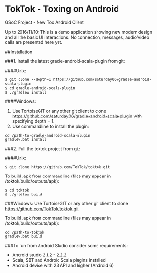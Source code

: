 # TokTok - Toxing on Android

GSoC Project - New Tox Android Client

Up to 2016/11/10: This is a demo application showing new modern design and all the basic UI interactions.
No connection, messages, audio/video calls are presented here yet.

##Installation

###1. Install the latest gradle-android-scala-plugin from git:

####Unix:
```
$ git clone --depth=1 https://github.com/saturday06/gradle-android-scala-plugin
$ cd gradle-android-scala-plugin
$ ./gradlew install
```

####Windows:
1) Use TortoiseGIT or any other git client to clone https://github.com/saturday06/gradle-android-scala-plugin with specifying depth = 1.
2) Use commandline to install the plugin:
```
cd /path-to-gradle-android-scala-plugin
gradlew.bat install
```

###2. Pull the toktok project from git:

####Unix:
```
$ git clone https://github.com/TokTok/toktok.git
```

To build .apk from commandline (files may appear in /toktok/build/outputs/apk):
```
$ cd toktok
$ ./gradlew build
```

###Windows:
Use TortoiseGIT or any other git client to clone https://github.com/TokTok/toktok.git.

To build .apk from commandline (files may appear in /toktok/build/outputs/apk):
```
cd /path-to-toktok
gradlew.bat build
```

###To run from Android Studio consider some requirements:
- Android studio 2.1.2 - 2.2.2
- Scala, SBT and Android Scala plugins installed
- Android device with 23 API and higher (Android 6)

